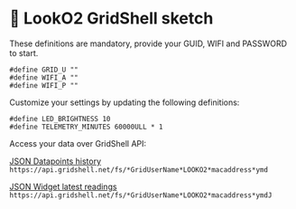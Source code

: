 # 📜 LookO2 GridShell sketch

These definitions are mandatory, provide your GUID, WIFI and PASSWORD to start.

```
#define GRID_U ""
#define WIFI_A ""
#define WIFI_P ""
```

Customize your settings by updating the following definitions:

```
#define LED_BRIGHTNESS 10
#define TELEMETRY_MINUTES 60000ULL * 1
```


Access your data over GridShell API:



[JSON Datapoints history](https://api.gridshell.net/fs/JadeChartreuseDromiceiomimusLOOKO24c7525a25d82023918)
```https://api.gridshell.net/fs/*GridUserName*LOOKO2*macaddress*ymd```

[JSON Widget latest readings](https://api.gridshell.net/fs/JadeChartreuseDromiceiomimusLOOKO24c7525a25d8J)
```https://api.gridshell.net/fs/*GridUserName*LOOKO2*macaddress*ymdJ```
